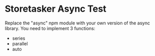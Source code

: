 # Storetasker Async Test

Replace the "async" npm module with your own version of the async library. You need to implement 3 functions:
- series
- parallel
- auto

